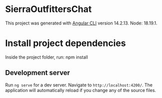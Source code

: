 # SierraOutfittersChat

This project was generated with [Angular CLI](https://github.com/angular/angular-cli) version 14.2.13. Node: 18.19.1. 

# Install project dependencies

Inside the project folder, run:
npm install


## Development server

Run `ng serve` for a dev server. Navigate to `http://localhost:4200/`. The application will automatically reload if you change any of the source files.


